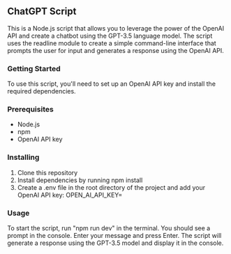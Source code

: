 ## ChatGPT Script

This is a Node.js script that allows you to leverage the power of the OpenAI API and create a chatbot using the GPT-3.5 language model. The script uses the readline module to create a simple command-line interface that prompts the user for input and generates a response using the OpenAI API.

### Getting Started

To use this script, you'll need to set up an OpenAI API key and install the required dependencies.

### Prerequisites
* Node.js
* npm
* OpenAI API key

### Installing
1. Clone this repository
2. Install dependencies by running npm install
3. Create a .env file in the root directory of the project and add your OpenAI API key:
OPEN_AI_API_KEY=<your-api-key>
  
### Usage
To start the script, run "npm run dev" in the terminal. You should see a prompt in the console. Enter your message and press Enter. The script will generate a response using the GPT-3.5 model and display it in the console.

